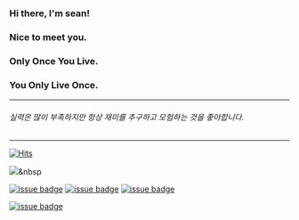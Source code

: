 ### Hi there, I'm sean!
### Nice to meet you.


### Only Once You Live.
### You Only Live Once.

---

<!--
######보안 개발과 해킹을 모두 잘하고 싶은 학생입니다.
###### 해킹으로 입문해서 웹, 리버싱, 시스템 부분에 잽만 날려봤고
###### 재미를 찾다가 네트워크에 흥미를 가지게 됐으며
###### 개발에 집중하다가 요즘은 deep and deep하게 들어가다보니
###### OS를 공부하며 잽 - 오른훅 - 위빙 - 바디 - 레프트 훅 - 어퍼를 날릴 수 있도록 콤보를 익히고 있습니다.
-->
###### 실력은 많이 부족하지만 항상 재미를 추구하고 모험하는 것을 좋아합니다.

---


[![Hits](https://hits.seeyoufarm.com/api/count/incr/badge.svg?url=https%3A%2F%2Fgithub.com%2Fsean-baek&count_bg=%23101110&title_bg=%23555555&icon=github.svg&icon_color=%232F2A2A&title=number+of+visitors&edge_flat=false)](https://hits.seeyoufarm.com)

<img src="https://img.shields.io/badge/C-A8B9CC?style=plastic&logo=appveyor&logoColor=white"/></a>&nbsp 


<a href="https://facebook.com/xeanbaek">![issue badge](https://img.shields.io/badge/Facebook-xeanbaek-black?logo=facebook)</a><!-- facebook badge -->
<a href="https://instagram.com/xean_baek">![issue badge](https://img.shields.io/badge/Instagram-xean__baek-black?logo=instagram)</a><!-- instagram badge -->
<a href="https://twitter.com/xeanbaek">![issue badge](https://img.shields.io/twitter/url?color=black&label=twitter%20%40xeanbaek&logo=twitter&logoColor=black&url=https%3A%2F%2Ftwitter.com?labelcolor=black)</a><!-- twitter -->

<a href="https://github.com/sean-baek?tab=followers">![issue badge](https://img.shields.io/github/followers/sean-baek?color=black&label=Github%20Followers&logo=github&logoColor=black)</a><!-- github followers -->

